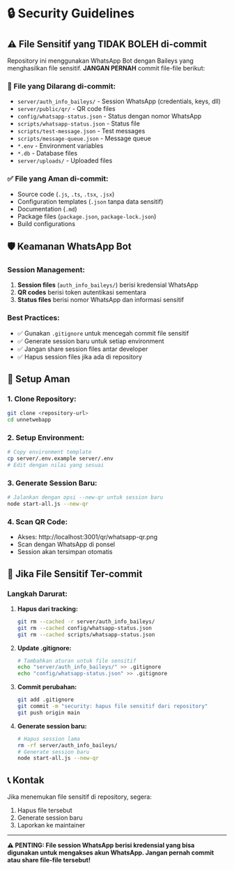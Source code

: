 # 🔒 Security Guidelines

## ⚠️ File Sensitif yang TIDAK BOLEH di-commit

Repository ini menggunakan WhatsApp Bot dengan Baileys yang menghasilkan file sensitif. **JANGAN PERNAH** commit file-file berikut:

### 🚫 File yang Dilarang di-commit:
- `server/auth_info_baileys/` - Session WhatsApp (credentials, keys, dll)
- `server/public/qr/` - QR code files
- `config/whatsapp-status.json` - Status dengan nomor WhatsApp
- `scripts/whatsapp-status.json` - Status file
- `scripts/test-message.json` - Test messages
- `scripts/message-queue.json` - Message queue
- `*.env` - Environment variables
- `*.db` - Database files
- `server/uploads/` - Uploaded files

### ✅ File yang Aman di-commit:
- Source code (`.js`, `.ts`, `.tsx`, `.jsx`)
- Configuration templates (`.json` tanpa data sensitif)
- Documentation (`.md`)
- Package files (`package.json`, `package-lock.json`)
- Build configurations

## 🛡️ Keamanan WhatsApp Bot

### Session Management:
1. **Session files** (`auth_info_baileys/`) berisi kredensial WhatsApp
2. **QR codes** berisi token autentikasi sementara
3. **Status files** berisi nomor WhatsApp dan informasi sensitif

### Best Practices:
- ✅ Gunakan `.gitignore` untuk mencegah commit file sensitif
- ✅ Generate session baru untuk setiap environment
- ✅ Jangan share session files antar developer
- ✅ Hapus session files jika ada di repository

## 🔧 Setup Aman

### 1. Clone Repository:
```bash
git clone <repository-url>
cd unnetwebapp
```

### 2. Setup Environment:
```bash
# Copy environment template
cp server/.env.example server/.env
# Edit dengan nilai yang sesuai
```

### 3. Generate Session Baru:
```bash
# Jalankan dengan opsi --new-qr untuk session baru
node start-all.js --new-qr
```

### 4. Scan QR Code:
- Akses: http://localhost:3001/qr/whatsapp-qr.png
- Scan dengan WhatsApp di ponsel
- Session akan tersimpan otomatis

## 🚨 Jika File Sensitif Ter-commit

### Langkah Darurat:
1. **Hapus dari tracking:**
   ```bash
   git rm --cached -r server/auth_info_baileys/
   git rm --cached config/whatsapp-status.json
   git rm --cached scripts/whatsapp-status.json
   ```

2. **Update .gitignore:**
   ```bash
   # Tambahkan aturan untuk file sensitif
   echo "server/auth_info_baileys/" >> .gitignore
   echo "config/whatsapp-status.json" >> .gitignore
   ```

3. **Commit perubahan:**
   ```bash
   git add .gitignore
   git commit -m "security: hapus file sensitif dari repository"
   git push origin main
   ```

4. **Generate session baru:**
   ```bash
   # Hapus session lama
   rm -rf server/auth_info_baileys/
   # Generate session baru
   node start-all.js --new-qr
   ```

## 📞 Kontak

Jika menemukan file sensitif di repository, segera:
1. Hapus file tersebut
2. Generate session baru
3. Laporkan ke maintainer

---

**⚠️ PENTING: File session WhatsApp berisi kredensial yang bisa digunakan untuk mengakses akun WhatsApp. Jangan pernah commit atau share file-file tersebut!**

